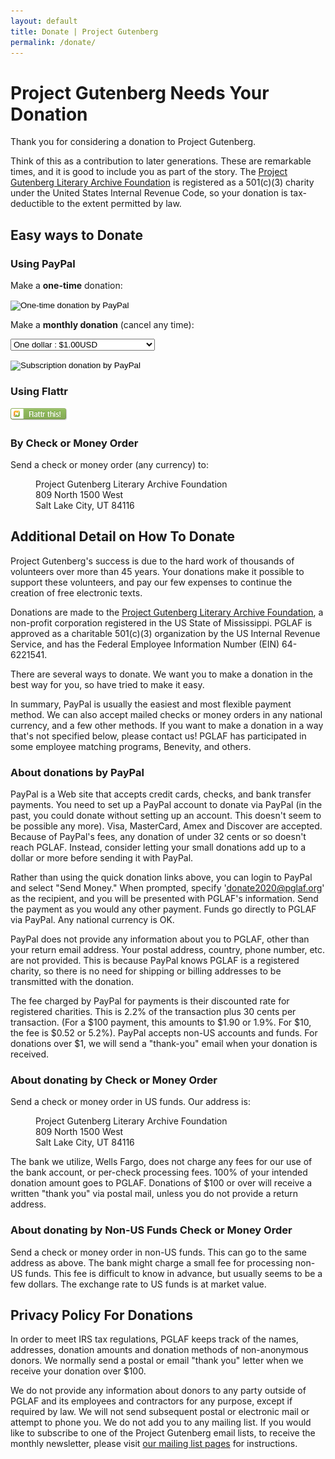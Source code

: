 ```yaml
---
layout: default
title: Donate | Project Gutenberg
permalink: /donate/
---
```


Project Gutenberg Needs Your Donation
=====================================

Thank you for considering a donation to Project Gutenberg.

Think of this as a contribution to later generations. These are remarkable times, and it is good to include you as part of the story.  The [Project Gutenberg Literary Archive Foundation](/about/pglaf.html) is registered as a 501(c)(3) charity under the United States Internal Revenue Code, so your donation is tax-deductible to the extent permitted by law.

## Easy ways to Donate

### Using PayPal

<form action="https://www.paypal.com/cgi-bin/webscr" method="post" target="new">

  Make a <strong>one-time</strong> donation:

  <input type="hidden" name="cmd" value="_s-xclick" />
  <input type="hidden" name="hosted_button_id" value="XKAL6BZL3YPSN" />
  <input type="image" src="/pics/en_US062920.gif" 
	 border="0" name="submit" alt="One-time donation by PayPal" 
         style="vertical-align: middle" />

</form>

<form action="https://www.paypal.com/cgi-bin/webscr" method="post" target="new">

<input type="hidden" name="cmd" value="_s-xclick" />
<input type="hidden" name="hosted_button_id" value="EAKP47JLLM5V2" />
<input type="hidden" name="on0" value="Monthly donation amount" />
<input type="hidden" name="currency_code" value="USD" />

Make a <strong>monthly donation</strong> (cancel any time): 

<select name="os0">
      <option value="One dollar">One dollar : $1.00USD</option>
      <option value="Ten dollars">Ten dollars : $10.00USD</option>
      <option value="Twenty-five dollars">Twenty-five dollars : $25.00USD</option>
      <option value="One hundred dollars">One hundred dollars : $100.00USD</option>
</select> 

<input type="image" src="/pics/btn_subscribe_SM.gif"
       border="0" name="submit" alt="Subscription donation by PayPal" 
       style="vertical-align: middle" />

</form>

### Using Flattr

<div>
  <a href="https://flattr.com/thing/509045/Project-Gutenberg" target="_blank">
    <img src="/pics/flattr-badge-large.png" 
         alt="Flattr this" title="Donate by Flattr" border="0" />
  </a>
</div>

### By Check or Money Order

Send a check or money order (any currency) to:

<dl><dd>  Project Gutenberg Literary Archive Foundation</dd>
<dd>  809 North 1500 West</dd>
<dd>  Salt Lake City, UT 84116</dd></dl>

## Additional Detail on How To Donate

Project Gutenberg's success is due to the hard work of thousands of volunteers over more than 45 years. Your donations make it possible to support these volunteers, and pay our few expenses to continue the creation of free electronic texts.

Donations are made to the [Project Gutenberg Literary Archive Foundation](/about/pglaf.html), a non-profit corporation registered in the US State of Mississippi. PGLAF is approved as a charitable 501(c)(3) organization by the US Internal Revenue Service, and has the Federal Employee Information Number (EIN) 64-6221541.

There are several ways to donate. We want you to make a donation in the best way for you, so have tried to make it easy.

In summary, PayPal is usually the easiest and most flexible payment method.  We can also accept mailed checks or money orders in any national currency, and a few other methods.  If you want to make a donation in a way that's not specified below, please contact us!  PGLAF has participated in some employee matching programs, Benevity, and others.

### About donations by PayPal

PayPal is a Web site that accepts credit cards, checks, and bank transfer payments.  You need to set up a PayPal account to donate via PayPal (in the past, you could donate without setting up an account.  This doesn't seem to be possible any more). Visa, MasterCard, Amex and Discover are accepted.  Because of PayPal's fees, any donation of under 32 cents or so doesn't reach PGLAF.  Instead, consider letting your small donations add up to a dollar or more before sending it with PayPal.

Rather than using the quick donation links above, you can login to PayPal and select "Send Money." When prompted, specify 'donate2020@pglaf.org' as the recipient, and you will be presented with PGLAF's information. Send the payment as you would any other payment. Funds go directly to PGLAF via PayPal.  Any national currency is OK.

PayPal does not provide any information about you to PGLAF, other than your return email address.  Your postal address, country, phone number, etc. are not provided.  This is because PayPal knows PGLAF is a registered charity, so there is no need for shipping or billing addresses to be transmitted with the donation.

The fee charged by PayPal for payments is their discounted rate for registered charities.  This is 2.2% of the transaction plus 30 cents per transaction. (For a $100 payment, this amounts to $1.90 or 1.9%. For $10, the fee is $0.52 or 5.2%). PayPal accepts non-US accounts and funds.  For donations over $1, we will send a "thank-you" email when your donation is received.


### About donating by Check or Money Order

Send a check or money order in US funds. Our address is:

<dl><dd> Project Gutenberg Literary Archive Foundation<br /></dd>
<dd> 809 North 1500 West<br /></dd>
<dd> Salt Lake City, UT 84116</dd></dl>

The bank we utilize, Wells Fargo, does not charge any fees for our use of the bank account, or per-check processing fees. 100% of your intended donation amount goes to PGLAF.  Donations of $100 or over will receive a written "thank you" via postal mail, unless you do not provide a return address.

### About donating by Non-US Funds Check or Money Order

Send a check or money order in non-US funds. This can go to the same address as above. The bank might charge a small fee for processing non-US funds. This fee is difficult to know in advance, but usually seems to be a few dollars. The exchange rate to US funds is at market value.

## Privacy Policy For Donations

In order to meet IRS tax regulations, PGLAF keeps track of the names, addresses, donation amounts and donation methods of non-anonymous donors. We normally send a postal or email "thank you" letter when we receive your donation over $100.

We do not provide any information about donors to any party outside of PGLAF and its employees and contractors for any purpose, except if required by law. We will not send subsequent postal or electronic mail or attempt to phone you. We do not add you to any mailing list. If you would like to subscribe to one of the Project Gutenberg email lists, to receive the monthly newsletter, please visit [our mailing list pages](https://lists.pglaf.org) for instructions.

